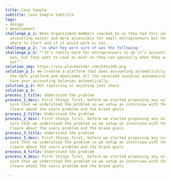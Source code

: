 ```yaml
---
title: Case Sample
subtitle: Case Sample Subtitle
tags:
- design
- development
challenge_p_1: When OrganizeAnd members reached to us they had this idea of making
  accounting easier and more accessible for small entrepreneurs but they didn’t know
  where to start and if it would work or not.
challenge_p_2: 'so what hey were sure of was the following:'
challenge_p_3: “"It’s really hard for entrepreneurs to do it’s accounting on their
  own, but they want to save as much as they can specially when they are starting
  out"”.
solution_img: https://via.placeholder.com/543x289.png
solution_p_1: We created a platform that does accounting automatically, it syncs with
  the SATs platform and downloads all the received invoices automatically you will
  have your accounting balances automatically.
solution_p_2: Not capturing or anything just check.
solution_p_3: 
process_1_title: Understand the problem
process_1_desc: First things first, before we started proposing any solutions we made
  sure that we understood the problem so we setup an interview with them so we were
  cleare about the users problem and the brand goals
process_2_title: Understand the problem
process_2_desc: First things first, before we started proposing any solutions we made
  sure that we understood the problem so we setup an interview with them so we were
  cleare about the users problem and the brand goals
process_3_title: Understand the problem
process_3_desc: First things first, before we started proposing any solutions we made
  sure that we understood the problem so we setup an interview with them so we were
  cleare about the users problem and the brand goals
process_4_title: Understand the problem
process_4_desc: First things first, before we started proposing any solutions we made
  sure that we understood the problem so we setup an interview with them so we were
  cleare about the users problem and the brand goals

---
```

